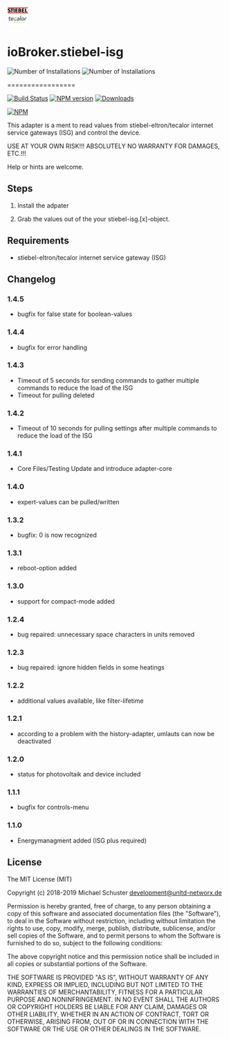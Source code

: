 ![Logo](admin/stiebel-isg.png)
# ioBroker.stiebel-isg
![Number of Installations](http://iobroker.live/badges/stiebel-isg-installed.svg) ![Number of Installations](http://iobroker.live/badges/stiebel-isg-stable.svg)

=================

[![Build Status](https://api.travis-ci.org/unltdnetworx/ioBroker.stiebel-isg.svg?branch=master)](https://travis-ci.org/unltdnetworx/ioBroker.stiebel-isg)
[![NPM version](https://img.shields.io/npm/v/iobroker.stiebel-isg.svg)](https://www.npmjs.com/package/iobroker.stiebel-isg)
[![Downloads](https://img.shields.io/npm/dm/iobroker.stiebel-isg.svg)](https://www.npmjs.com/package/iobroker.stiebel-isg)

[![NPM](https://nodei.co/npm/iobroker.stiebel-isg.png?downloads=true)](https://nodei.co/npm/iobroker.stiebel-isg/)

This adapter is a ment to read values from stiebel-eltron/tecalor internet service gateways (ISG) and control the device.

USE AT YOUR OWN RISK!!! ABSOLUTELY NO WARRANTY FOR DAMAGES, ETC.!!!

Help or hints are welcome.

## Steps 
1. Install the adpater

2. Grab the values out of the your stiebel-isg.[x]-object.

## Requirements
* stiebel-eltron/tecalor internet service gateway (ISG)   

## Changelog
### 1.4.5
* bugfix for false state for boolean-values

### 1.4.4
* bugfix for error handling

### 1.4.3
* Timeout of 5 seconds for sending commands to gather multiple commands to reduce the load of the ISG
* Timeout for pulling deleted

### 1.4.2
* Timeout of 10 seconds for pulling settings after multiple commands to reduce the load of the ISG

### 1.4.1
* Core Files/Testing Update and introduce adapter-core

### 1.4.0
* expert-values can be pulled/written

### 1.3.2
* bugfix: 0 is now recognized

### 1.3.1
* reboot-option added

### 1.3.0
* support for compact-mode added

### 1.2.4
* bug repaired: unnecessary space characters in units removed 

### 1.2.3
* bug repaired: ignore hidden fields in some heatings

### 1.2.2
* additional values available, like filter-lifetime

### 1.2.1
* according to a problem with the history-adapter, umlauts can now be deactivated

### 1.2.0
* status for photovoltaik and device included

### 1.1.1
* bugfix for controls-menu

### 1.1.0
* Energymanagment added (ISG plus required)

## License
The MIT License (MIT)

Copyright (c) 2018-2019 Michael Schuster <development@unltd-networx.de>

Permission is hereby granted, free of charge, to any person obtaining a copy
of this software and associated documentation files (the "Software"), to deal
in the Software without restriction, including without limitation the rights
to use, copy, modify, merge, publish, distribute, sublicense, and/or sell
copies of the Software, and to permit persons to whom the Software is
furnished to do so, subject to the following conditions:

The above copyright notice and this permission notice shall be included in
all copies or substantial portions of the Software.

THE SOFTWARE IS PROVIDED "AS IS", WITHOUT WARRANTY OF ANY KIND, EXPRESS OR
IMPLIED, INCLUDING BUT NOT LIMITED TO THE WARRANTIES OF MERCHANTABILITY,
FITNESS FOR A PARTICULAR PURPOSE AND NONINFRINGEMENT. IN NO EVENT SHALL THE
AUTHORS OR COPYRIGHT HOLDERS BE LIABLE FOR ANY CLAIM, DAMAGES OR OTHER
LIABILITY, WHETHER IN AN ACTION OF CONTRACT, TORT OR OTHERWISE, ARISING FROM,
OUT OF OR IN CONNECTION WITH THE SOFTWARE OR THE USE OR OTHER DEALINGS IN
THE SOFTWARE.
